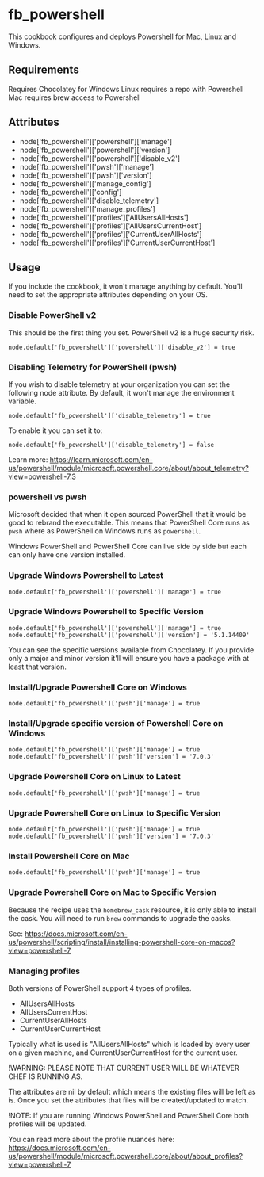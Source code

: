 fb_powershell
==========
This cookbook configures and deploys Powershell for Mac, Linux and Windows.

Requirements
------------
Requires Chocolatey for Windows
Linux requires a repo with Powershell
Mac requires brew access to Powershell

Attributes
----------

* node['fb_powershell']['powershell']['manage']
* node['fb_powershell']['powershell']['version']
* node['fb_powershell']['powershell']['disable_v2']
* node['fb_powershell']['pwsh']['manage']
* node['fb_powershell']['pwsh']['version']
* node['fb_powershell']['manage_config']
* node['fb_powershell']['config']
* node['fb_powershell']['disable_telemetry']
* node['fb_powershell']['manage_profiles']
* node['fb_powershell']['profiles']['AllUsersAllHosts']
* node['fb_powershell']['profiles']['AllUsersCurrentHost']
* node['fb_powershell']['profiles']['CurrentUserAllHosts']
* node['fb_powershell']['profiles']['CurrentUserCurrentHost']

Usage
-----
If you include the cookbook, it won't manage anything by default. You'll need
to set the appropriate attributes depending on your OS.

### Disable PowerShell v2

This should be the first thing you set. PowerShell v2 is a huge security risk.

```
node.default['fb_powershell']['powershell']['disable_v2'] = true
```

### Disabling Telemetry for PowerShell (pwsh)

If you wish to disable telemetry at your organization you can set the following
node attribute. By default, it won't manage the environment variable.

```
node.default['fb_powershell']['disable_telemetry'] = true
```

To enable it you can set it to:

```
node.default['fb_powershell']['disable_telemetry'] = false
```

Learn more: https://learn.microsoft.com/en-us/powershell/module/microsoft.powershell.core/about/about_telemetry?view=powershell-7.3

### powershell vs pwsh

Microsoft decided that when it open sourced PowerShell that it would be good to
rebrand the executable. This means that PowerShell Core runs as `pwsh` where as
PowerShell on Windows runs as `powershell`.

Windows PowerShell and PowerShell Core can live side by side but each can only
have one version installed.

### Upgrade Windows Powershell to Latest

```
node.default['fb_powershell']['powershell']['manage'] = true
```

### Upgrade Windows Powershell to Specific Version

```
node.default['fb_powershell']['powershell']['manage'] = true
node.default['fb_powershell']['powershell']['version'] = '5.1.14409'
```

You can see the specific versions available from Chocolatey. If you provide only
a major and minor version it'll will ensure you have a package with at least
that version.

### Install/Upgrade Powershell Core on Windows

```
node.default['fb_powershell']['pwsh']['manage'] = true
```

### Install/Upgrade specific version of Powershell Core on Windows

```
node.default['fb_powershell']['pwsh']['manage'] = true
node.default['fb_powershell']['pwsh']['version'] = '7.0.3'
```

### Upgrade Powershell Core on Linux to Latest

```
node.default['fb_powershell']['pwsh']['manage'] = true
```

### Upgrade Powershell Core on Linux to Specific Version

```
node.default['fb_powershell']['pwsh']['manage'] = true
node.default['fb_powershell']['pwsh']['version'] = '7.0.3'
```

### Install Powershell Core on Mac

```
node.default['fb_powershell']['pwsh']['manage'] = true
```

### Upgrade Powershell Core on Mac to Specific Version

Because the recipe uses the `homebrew_cask` resource, it is only able to install
the cask. You will need to run `brew` commands to upgrade the casks.

See: https://docs.microsoft.com/en-us/powershell/scripting/install/installing-powershell-core-on-macos?view=powershell-7

### Managing profiles
Both versions of PowerShell support 4 types of profiles.

* AllUsersAllHosts
* AllUsersCurrentHost
* CurrentUserAllHosts
* CurrentUserCurrentHost

Typically what is used is "AllUsersAllHosts" which is loaded by every user on a
given machine, and CurrentUserCurrentHost for the current user.

!WARNING: PLEASE NOTE THAT CURRENT USER WILL BE WHATEVER CHEF IS RUNNING AS.

The attributes are nil by default which means the existing files will be left as
is. Once you set the attributes that files will be created/updated to match.

!NOTE: If you are running Windows PowerShell and PowerShell Core both profiles
will be updated.

You can read more about the profile nuances here: https://docs.microsoft.com/en-us/powershell/module/microsoft.powershell.core/about/about_profiles?view=powershell-7
